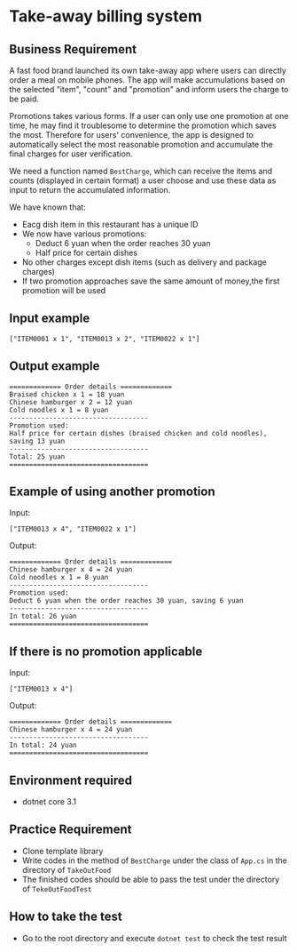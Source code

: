 ﻿# Take-away billing system

## Business Requirement

A fast food brand launched its own take-away app where users can directly order a meal on mobile phones. The app will make accumulations based on the selected "item", "count" and "promotion" and inform users the charge to be paid.

Promotions takes various forms. If a user can only use one promotion at one time, he may find it troublesome to determine the promotion which saves the most. Therefore for users' convenience, the app is designed to automatically select the most reasonable promotion and accumulate the final charges for user verification.

We need a function named `BestCharge`, which can receive the items and counts (displayed in certain format) a user choose and use these data as input to return the accumulated information.

We have known that:

- Eacg dish item in this restaurant has a unique ID
- We now have various promotions:
  - Deduct 6 yuan when the order reaches 30 yuan
  - Half price for certain dishes
- No other charges except dish items (such as delivery and package charges)
- If two promotion approaches save the same amount of money,the first promotion will be used

Input example
-------

```
["ITEM0001 x 1", "ITEM0013 x 2", "ITEM0022 x 1"]
```

Output example
-------

```
============= Order details =============
Braised chicken x 1 = 18 yuan
Chinese hamburger x 2 = 12 yuan
Cold noodles x 1 = 8 yuan
-----------------------------------
Promotion used:
Half price for certain dishes (braised chicken and cold noodles), saving 13 yuan
-----------------------------------
Total: 25 yuan
===================================
```

Example of using another promotion
------------------

Input:

```
["ITEM0013 x 4", "ITEM0022 x 1"]
```


Output:

```
============= Order details =============
Chinese hamburger x 4 = 24 yuan
Cold noodles x 1 = 8 yuan
-----------------------------------
Promotion used:
Deduct 6 yuan when the order reaches 30 yuan, saving 6 yuan
-----------------------------------
In total: 26 yuan
===================================
```

If there is no promotion applicable
---------------

Input:

```
["ITEM0013 x 4"]
```

Output:

```
============= Order details =============
Chinese hamburger x 4 = 24 yuan
-----------------------------------
In total: 24 yuan
===================================
```


## Environment required
- dotnet core 3.1

## Practice Requirement

- Clone template library
- Write codes in the method of `BestCharge` under the class of `App.cs` in the directory of `TakeOutFood`
- The finished codes should be able to pass the test under the directory of `TekeOutFoodTest`

## How to take the test
- Go to the root directory and execute `dotnet test` to check the test result

